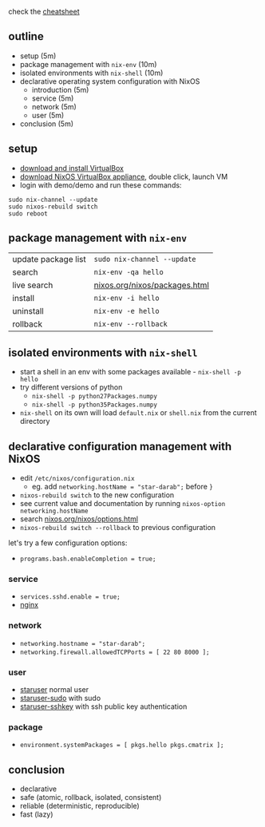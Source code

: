 check the [cheatsheet](cheatsheet.md)

## outline

- setup (5m)
- package management with `nix-env` (10m)
- isolated environments with `nix-shell` (10m)
- declarative operating system configuration with NixOS
  - introduction (5m)
  - service (5m)
  - network (5m)
  - user (5m)
- conclusion (5m)


## setup

- [download and install VirtualBox](https://www.virtualbox.org/wiki/Downloads)
- [download NixOS VirtualBox appliance](https://nixos.org/nixos/download.html), double click, launch VM
- login with demo/demo and run these commands:

```
sudo nix-channel --update
sudo nixos-rebuild switch
sudo reboot
```


## package management with `nix-env`

| | |
|---|---|
| update package list | `sudo nix-channel --update` |
| search | `nix-env -qa hello` |
| live search | [nixos.org/nixos/packages.html](https://nixos.org/nixos/packages.html) |
| install | `nix-env -i hello` |
| uninstall | `nix-env -e hello` |
| rollback | `nix-env --rollback` |


## isolated environments with `nix-shell`

- start a shell in an env with some packages available - `nix-shell -p hello`
- try different versions of python
  - `nix-shell -p python27Packages.numpy`
  - `nix-shell -p python35Packages.numpy`
- `nix-shell` on its own will load `default.nix` or `shell.nix` from the current directory


## declarative configuration management with NixOS

- edit `/etc/nixos/configuration.nix`
  - eg. add `networking.hostName = "star-darab";` before `}`
- `nixos-rebuild switch` to the new configuration
- see current value and documentation by running `nixos-option networking.hostName`
- search [nixos.org/nixos/options.html](https://nixos.org/nixos/options.html)
- `nixos-rebuild switch --rollback` to previous configuration

let's try a few configuration options:

- `programs.bash.enableCompletion = true;`

### service

- `services.sshd.enable = true;`
- [nginx](nixos/nginx.nix)


### network

- `networking.hostname = "star-darab";`
- `networking.firewall.allowedTCPPorts = [ 22 80 8000 ];`


### user

- [staruser](nixos/staruser.nix) normal user
- [staruser-sudo](nixos/staruser-sudo.nix) with sudo
- [staruser-sshkey](nixos/staruser-sshkey.nix) with ssh public key authentication


### package

- `environment.systemPackages = [ pkgs.hello pkgs.cmatrix ];`


## conclusion

- declarative
- safe (atomic, rollback, isolated, consistent)
- reliable (deterministic, reproducible)
- fast (lazy)
